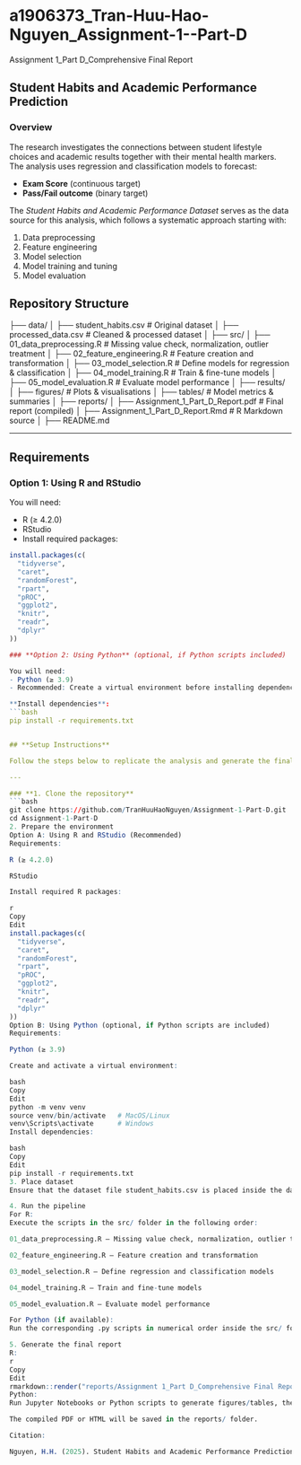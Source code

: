 # a1906373_Tran-Huu-Hao-Nguyen_Assignment-1--Part-D
Assignment 1_Part D_Comprehensive Final Report

## Student Habits and Academic Performance Prediction

### **Overview**
The research investigates the connections between student lifestyle choices and academic results together with their mental health markers.  
The analysis uses regression and classification models to forecast:

- **Exam Score** (continuous target)
- **Pass/Fail outcome** (binary target)

The *Student Habits and Academic Performance Dataset* serves as the data source for this analysis, which follows a systematic approach starting with:
1. Data preprocessing  
2. Feature engineering  
3. Model selection  
4. Model training and tuning  
5. Model evaluation  

## **Repository Structure**

├── data/
│ ├── student_habits.csv # Original dataset
│ ├── processed_data.csv # Cleaned & processed dataset
│
├── src/
│ ├── 01_data_preprocessing.R # Missing value check, normalization, outlier treatment
│ ├── 02_feature_engineering.R # Feature creation and transformation
│ ├── 03_model_selection.R # Define models for regression & classification
│ ├── 04_model_training.R # Train & fine-tune models
│ ├── 05_model_evaluation.R # Evaluate model performance
│
├── results/
│ ├── figures/ # Plots & visualisations
│ ├── tables/ # Model metrics & summaries
│
├── reports/
│ ├── Assignment_1_Part_D_Report.pdf # Final report (compiled)
│ ├── Assignment_1_Part_D_Report.Rmd # R Markdown source
│
├── README.md


---

## **Requirements**

### **Option 1: Using R and RStudio**
You will need:
- R (≥ 4.2.0)
- RStudio
- Install required packages:
```r
install.packages(c(
  "tidyverse",
  "caret",
  "randomForest",
  "rpart",
  "pROC",
  "ggplot2",
  "knitr",
  "readr",
  "dplyr"
))

### **Option 2: Using Python** (optional, if Python scripts included)

You will need:
- Python (≥ 3.9)
- Recommended: Create a virtual environment before installing dependencies.

**Install dependencies**:
```bash
pip install -r requirements.txt


## **Setup Instructions**

Follow the steps below to replicate the analysis and generate the final report.

---

### **1. Clone the repository**
```bash
git clone https://github.com/TranHuuHaoNguyen/Assignment-1-Part-D.git
cd Assignment-1-Part-D
2. Prepare the environment
Option A: Using R and RStudio (Recommended)
Requirements:

R (≥ 4.2.0)

RStudio

Install required R packages:

r
Copy
Edit
install.packages(c(
  "tidyverse",
  "caret",
  "randomForest",
  "rpart",
  "pROC",
  "ggplot2",
  "knitr",
  "readr",
  "dplyr"
))
Option B: Using Python (optional, if Python scripts are included)
Requirements:

Python (≥ 3.9)

Create and activate a virtual environment:

bash
Copy
Edit
python -m venv venv
source venv/bin/activate   # MacOS/Linux
venv\Scripts\activate      # Windows
Install dependencies:

bash
Copy
Edit
pip install -r requirements.txt
3. Place dataset
Ensure that the dataset file student_habits.csv is placed inside the data/ folder.

4. Run the pipeline
For R:
Execute the scripts in the src/ folder in the following order:

01_data_preprocessing.R – Missing value check, normalization, outlier treatment

02_feature_engineering.R – Feature creation and transformation

03_model_selection.R – Define regression and classification models

04_model_training.R – Train and fine-tune models

05_model_evaluation.R – Evaluate model performance

For Python (if available):
Run the corresponding .py scripts in numerical order inside the src/ folder.

5. Generate the final report
R:
r
Copy
Edit
rmarkdown::render("reports/Assignment 1_Part D_Comprehensive Final Report.Rmd")
Python:
Run Jupyter Notebooks or Python scripts to generate figures/tables, then compile them into your report format.

The compiled PDF or HTML will be saved in the reports/ folder.

Citation:

Nguyen, H.H. (2025). Student Habits and Academic Performance Prediction. University of Adelaide, Big Data Analysis Project.
